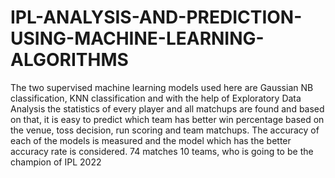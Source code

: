 # IPL-ANALYSIS-AND-PREDICTION-USING-MACHINE-LEARNING-ALGORITHMS
The two supervised machine learning models used here are Gaussian NB classification, KNN classification and with the help of Exploratory Data Analysis the statistics of every player and all matchups are found and based on that, it is easy to predict which team has better win percentage based on the venue, toss decision, run scoring and team matchups. The accuracy of each of the models is measured and the model which has the better accuracy rate is considered. 74 matches 10 teams, who is going to be the champion of IPL 2022 
